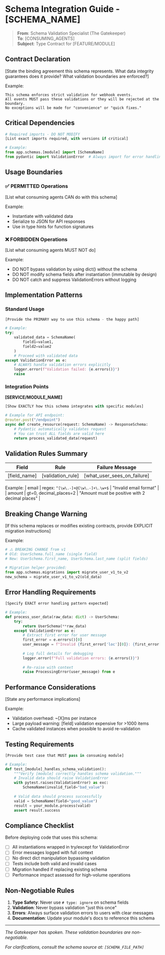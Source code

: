 # Schema Integration Guide - [SCHEMA_NAME]

> **From**: Schema Validation Specialist (The Gatekeeper)  
> **To**: [CONSUMING_AGENTS]  
> **Subject**: Type Contract for [FEATURE/MODULE]

## Contract Declaration

[State the binding agreement this schema represents. What data integrity guarantees does it provide? What validation boundaries are enforced?]

Example:
```
This schema enforces strict validation for webhook events. 
All events MUST pass these validations or they will be rejected at the boundary.
No exceptions will be made for "convenience" or "quick fixes."
```

## Critical Dependencies

```python
# Required imports - DO NOT MODIFY
[List exact imports required, with versions if critical]

# Example:
from app.schemas.[module] import [SchemaName]
from pydantic import ValidationError  # Always import for error handling
```

## Usage Boundaries

### ✅ PERMITTED Operations
[List what consuming agents CAN do with this schema]

Example:
- Instantiate with validated data
- Serialize to JSON for API responses
- Use in type hints for function signatures

### ❌ FORBIDDEN Operations
[List what consuming agents MUST NOT do]

Example:
- DO NOT bypass validation by using dict() without the schema
- DO NOT modify schema fields after instantiation (immutable by design)
- DO NOT catch and suppress ValidationErrors without logging

## Implementation Patterns

### Standard Usage
```python
[Provide the PRIMARY way to use this schema - the happy path]

# Example:
try:
    validated_data = SchemaName(
        field1=value1,
        field2=value2
    )
    # Proceed with validated data
except ValidationError as e:
    # ALWAYS handle validation errors explicitly
    logger.error(f"Validation failed: {e.errors()}")
    raise
```

### Integration Points

**[SERVICE/MODULE_NAME]**
```python
[Show EXACTLY how this schema integrates with specific modules]

# Example for API endpoint:
@router.post("/endpoint")
async def create_resource(request: SchemaName) -> ResponseSchema:
    # Pydantic automatically validates request
    # You can trust ALL fields are valid here
    return process_validated_data(request)
```

## Validation Rules Summary

| Field | Rule | Failure Message |
|-------|------|-----------------|
| [field_name] | [validation_rule] | [what_user_sees_on_failure] |

Example:
| email | regex: `^[\w\.-]+@[\w\.-]+\.\w+$` | "Invalid email format" |
| amount | gt=0, decimal_places=2 | "Amount must be positive with 2 decimal places" |

## Breaking Change Warning

[If this schema replaces or modifies existing contracts, provide EXPLICIT migration instructions]

Example:
```python
# ⚠️ BREAKING CHANGE from v1
# Old: UserSchema.full_name (single field)
# New: UserSchema.first_name, UserSchema.last_name (split fields)

# Migration helper provided:
from app.schemas.migrations import migrate_user_v1_to_v2
new_schema = migrate_user_v1_to_v2(old_data)
```

## Error Handling Requirements

```python
[Specify EXACT error handling pattern expected]

# Example:
def process_user_data(raw_data: dict) -> UserSchema:
    try:
        return UserSchema(**raw_data)
    except ValidationError as e:
        # Extract first error for user message
        first_error = e.errors()[0]
        user_message = f"Invalid {first_error['loc'][0]}: {first_error['msg']}"
        
        # Log full details for debugging
        logger.error(f"Full validation errors: {e.errors()}")
        
        # Re-raise with context
        raise ProcessingError(user_message) from e
```

## Performance Considerations

[State any performance implications]

Example:
- Validation overhead: ~[X]ms per instance
- Large payload warning: [field] validation expensive for >1000 items
- Cache validated instances when possible to avoid re-validation

## Testing Requirements

```python
[Provide test case that MUST pass in consuming module]

# Example:
def test_[module]_handles_schema_validation():
    """Verify [module] correctly handles schema validation."""
    # Invalid data should raise ValidationError
    with pytest.raises(ValidationError) as exc:
        SchemaName(invalid_field="bad_value")
    
    # Valid data should process successfully
    valid = SchemaName(field="good_value")
    result = your_module.process(valid)
    assert result.success
```

## Compliance Checklist

Before deploying code that uses this schema:

- [ ] All instantiations wrapped in try/except for ValidationError
- [ ] Error messages logged with full context
- [ ] No direct dict manipulation bypassing validation
- [ ] Tests include both valid and invalid cases
- [ ] Migration handled if replacing existing schema
- [ ] Performance impact assessed for high-volume operations

## Non-Negotiable Rules

1. **Type Safety**: Never use `# type: ignore` on schema fields
2. **Validation**: Never bypass validation "just this once"
3. **Errors**: Always surface validation errors to users with clear messages
4. **Documentation**: Update your module's docs to reference this schema

---

*The Gatekeeper has spoken. These validation boundaries are non-negotiable.*

*For clarifications, consult the schema source at: `[SCHEMA_FILE_PATH]`*